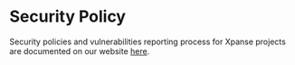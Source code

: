# Security Policy

Security policies and vulnerabilities reporting process for Xpanse projects are documented on our
website [here](https://eclipse-xpanse.github.io/xpanse-website/docs/Contribute/security).

